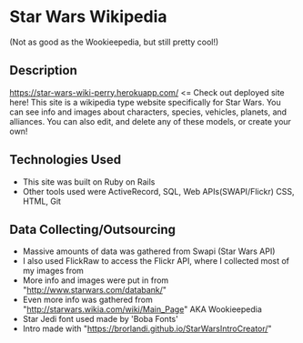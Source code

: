 # Star Wars Wikipedia
(Not as good as the Wookieepedia, but still pretty cool!)

## Description
https://star-wars-wiki-perry.herokuapp.com/ <= Check out deployed site here!
This site is a wikipedia type website specifically for Star Wars.  You can see info and images about characters, species, vehicles, planets, and alliances.  You can also edit, and delete any of these models, or create your own!

## Technologies Used
* This site was built on Ruby on Rails
* Other tools used were ActiveRecord, SQL, Web APIs(SWAPI/Flickr) CSS, HTML, Git

## Data Collecting/Outsourcing

* Massive amounts of data was gathered from Swapi (Star Wars API)
* I also used FlickRaw to access the Flickr API, where I collected most of my images from
* More info and images were put in from "http://www.starwars.com/databank/"
* Even more info was gathered from "http://starwars.wikia.com/wiki/Main_Page" AKA Wookieepedia
* Star Jedi font used made by 'Boba Fonts'
* Intro made with "https://brorlandi.github.io/StarWarsIntroCreator/"
